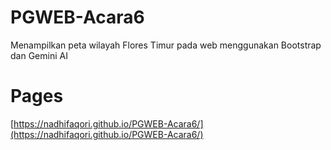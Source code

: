 # PGWEB-Acara6
Menampilkan peta wilayah Flores Timur pada web menggunakan Bootstrap dan Gemini AI

# Pages
[https://nadhifaqori.github.io/PGWEB-Acara6/](https://nadhifaqori.github.io/PGWEB-Acara6/)